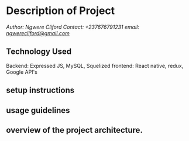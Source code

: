 # Description of Project
  *Author: Ngwere Cliford*
  *Contact: +237676791231*
  *email: ngwerecliford@gmail.com*

## Technology Used
  Backend: Expressed JS, MySQL, Squelized
  frontend: React native, redux, Google API's

## setup instructions



## usage guidelines



## overview of the project architecture.